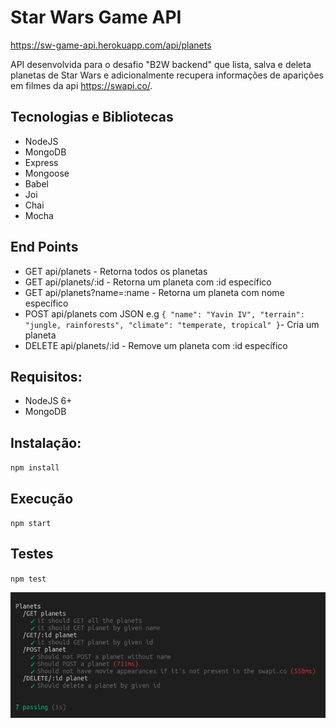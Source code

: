 # Star Wars Game API

https://sw-game-api.herokuapp.com/api/planets

API desenvolvida para o desafio "B2W backend" que lista, salva e deleta planetas de Star Wars e adicionalmente recupera informações de aparições em filmes da api https://swapi.co/.

## Tecnologias e Bibliotecas

- NodeJS
- MongoDB
- Express
- Mongoose
- Babel
- Joi
- Chai
- Mocha

## End Points

- GET api/planets - Retorna todos os planetas
- GET api/planets/:id - Retorna um planeta com :id específico
- GET api/planets?name=:name - Retorna um planeta com nome específico
- POST api/planets com JSON e.g `{
    "name": "Yavin IV",
    "terrain": "jungle, rainforests",
    "climate": "temperate, tropical"
}`- Cria um planeta
- DELETE api/planets/:id - Remove um planeta com :id específico
 
## Requisitos:
 - NodeJS 6+
 - MongoDB

## Instalação:

`npm install`

## Execução
`npm start`

## Testes

`npm test`

![alt text](https://github.com/vyniciuspontes/sw-game-api/blob/master/images/tests.png?raw=true)

